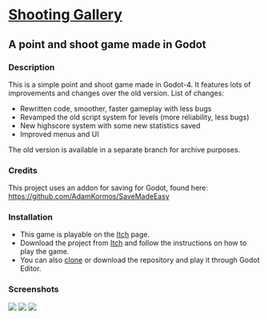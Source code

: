 # [Shooting Gallery](https://sparrowworks.itch.io/shooting-gallery)

## A point and shoot game made in Godot

### Description
This is a simple point and shoot game made in Godot-4. It features lots of improvements and changes over the old version.
List of changes:
- Rewritten code, smoother, faster gameplay with less bugs
- Revamped the old script system for levels (more reliability, less bugs)
- New highscore system with some new statistics saved
- Improved menus and UI

The old version is available in a separate branch for archive purposes.

### Credits
This project uses an addon for saving for Godot, found here: https://github.com/AdamKormos/SaveMadeEasy

### Installation
- This game is playable on the [Itch](https://sparrowworks.itch.io/shooting-gallery) page.
- Download the project from [Itch](https://sparrowworks.itch.io/shooting-gallery) and follow the instructions on how to play the game.
- You can also [clone](https://docs.github.com/en/repositories/creating-and-managing-repositories/cloning-a-repository) or download the repository and play it through Godot Editor.

### Screenshots
<img src="https://img.itch.zone/aW1hZ2UvMjA3MDcyMy8yMTQyNzQ2MC5wbmc=/original/Ykp2iq.png">
<img src="https://img.itch.zone/aW1hZ2UvMjA3MDcyMy8yMTQyNzQ1OC5wbmc=/original/VnTms9.png">
<img src="https://img.itch.zone/aW1hZ2UvMjA3MDcyMy8yMTQyNzQ1OS5wbmc=/original/59U5rK.png">
